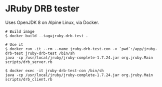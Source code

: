 # JRuby DRB tester

Uses OpenJDK 8 on Alpine Linux, via Docker.

```
# Build image
$ docker build --tag=jruby-drb-test .
```

```
# Use it
$ docker run -it --rm --name jruby-drb-test-con -v `pwd`:/app/jruby-drb-test jruby-drb-test /bin/sh
java -cp /usr/local/jruby/jruby-complete-1.7.24.jar org.jruby.Main scripts/drb_server.rb
```


```
$ docker exec -it jruby-drb-test-con /bin/sh
java -cp /usr/local/jruby/jruby-complete-1.7.24.jar org.jruby.Main scripts/drb_client.rb
```

